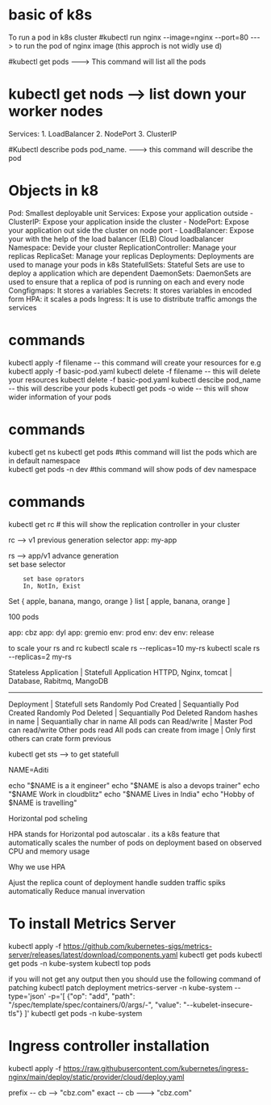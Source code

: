 
# basic of k8s
To run a pod in k8s cluster
#kubectl run nginx --image=nginx --port=80 ---> to run the pod of nginx image (this approch is not widly use	d)


#kubectl get pods  ---> This command will list all the pods
# kubectl get nods --> list down your worker nodes


Services:
	1. LoadBalancer 
	2. NodePort 
	3. ClusterIP
 
#Kubectl describe pods pod_name. ---> this command will describe the pod 


# Objects in k8

Pod: Smallest deployable unit 
Services: Expose your application outside 
    - ClusterIP: Expose your application inside the cluster 
    - NodePort: Expose your application out side the cluster on node port 
    - LoadBalancer: Expose your with the help of the load balancer (ELB)  Cloud loadbalancer
Namespace: Devide your cluster 
ReplicationController: Manage your replicas 
ReplicaSet: Manage your replicas
Deployments: Deployments are used to manage your pods in k8s 
StatefullSets: Stateful Sets are use to deploy a application which are dependent
DaemonSets: DaemonSets are used to ensure that a replica of pod is running on each and every node
Congfigmaps: It stores a variables
Secrets: It stores variables in encoded form
HPA: it scales a pods
Ingress: It is use to distribute traffic amongs the services 


# commands
kubectl apply -f filename  --  this command will create your resources 
for e.g
    kubectl apply -f basic-pod.yaml
kubectl delete -f filename -- this will delete your resources
    kubectl delete -f basic-pod.yaml 
kubectl descibe pod_name -- this will describe your pods 
kubectl get pods -o wide -- this will show wider information of your pods



# commands
kubectl get ns
kubectl get pods  #this command will list the pods which are in default namespace  
kubectl get pods -n dev #this command will show pods of dev namespace



# commands 
kubectl get rc  # this will show the replication controller in your cluster



rc --> v1
        previous generation
        selector
            app: my-app 

rs  --> app/v1 
        advance generation   
        set base selector 
        
        set base oprators
        In, NotIn, Exist


Set { apple, banana, mango, orange }
list [ apple, banana, orange ]


100 pods

app: cbz
app: dyl
app: gremio
env: prod
env: dev
env: release


to scale your rs and rc 
kubectl scale rs --replicas=10 my-rs
kubectl scale rs --replicas=2 my-rs


Stateless Application        |    Statefull Application
HTTPD, Nginx, tomcat         |    Database, Rabitmq, MangoDB

--------------------------

Deployment                      |    Statefull sets
Randomly Pod Created            |    Sequantially Pod Created 
Randomly Pod Deleted            |    Sequantially Pod Deleted
Random hashes in name           |    Sequantially char in name
All pods can Read/write         |    Master Pod can read/write Other pods read
All pods can create from image  |    Only first others can crate form previous

kubectl get sts --> to get statefull 



NAME=Aditi

echo "$NAME is a it engineer" 
echo "$NAME is also a devops trainer"
echo "$NAME Work in cloudblitz" 
echo "$NAME Lives in India"
echo "Hobby of $NAME is travelling" 


Horizontal pod scheling 

HPA stands for Horizontal pod autoscalar . its a k8s feature that automatically scales the number of pods on deployment based on observed CPU and memory usage

Why we use HPA

Ajust the replica count of deployment 
handle sudden traffic spiks automatically 
Reduce manual invervation 



# To install Metrics Server
kubectl apply -f https://github.com/kubernetes-sigs/metrics-server/releases/latest/download/components.yaml
kubectl get pods
kubectl get pods -n kube-system 
kubectl top pods    

if you will not get any output then you should use the following command of patching 
kubectl patch deployment metrics-server -n kube-system --type='json' -p='[
    {"op": "add", "path": "/spec/template/spec/containers/0/args/-", "value": "--kubelet-insecure-tls"}
]'
kubectl get pods -n kube-system



# Ingress controller installation
kubectl apply -f https://raw.githubusercontent.com/kubernetes/ingress-nginx/main/deploy/static/provider/cloud/deploy.yaml


prefix -- cb --> "cbz.com"
exact  -- cb ---> "cbz.com"